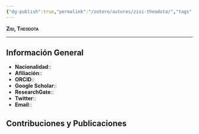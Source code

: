 ```yaml
---
{"dg-publish":true,"permalink":"/zotero/autores/zisi-theodota/","tags":["#autor","#researcher"]}
---
```



<span style="font-variant:small-caps; font-weight: bold;"> Zisi, Theodota </span>

---


## Información General

- **Nacionalidad**:: 
- **Afiliación**:: 
- **ORCID**:: 
- **Google Scholar**:: 
- **ResearchGate**:: 
- **Twitter**:: 
- **Email**::
  
## Contribuciones y Publicaciones






